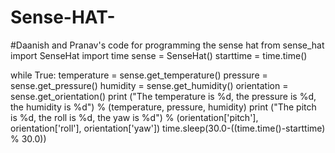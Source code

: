 # Sense-HAT-
#Daanish and Pranav's code for programming the sense hat
from sense_hat import SenseHat
import time
sense = SenseHat()
starttime = time.time()

while True:
  temperature = sense.get_temperature()
  pressure = sense.get_pressure()
  humidity = sense.get_humidity()
  orientation = sense.get_orientation()
  print ("The temperature is %d, the pressure is %d, the humidity is %d") % (temperature, pressure, humidity)
  print ("The pitch is %d, the roll is %d, the yaw is %d") % (orientation['pitch'], orientation['roll'], orientation['yaw'])
  time.sleep(30.0-((time.time()-starttime) % 30.0))
